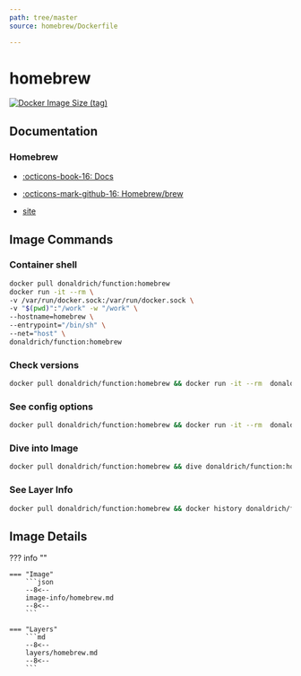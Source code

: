 ```yaml
---
path: tree/master
source: homebrew/Dockerfile

---
```


# homebrew

[![Docker Image Size (tag)](https://img.shields.io/docker/image-size/donaldrich/function/homebrew?color=blue&label=donaldrich/function:homebrew&logo=docker&style=flat-square)](https://hub.docker.com/r/donaldrich/function/homebrew)

## Documentation

### Homebrew

- [:octicons-book-16: Docs](https://docs.brew.sh)

- [:octicons-mark-github-16: Homebrew/brew](https://github.com/Homebrew/brew)

- [site](https://brew.sh)

## Image Commands

### Container shell

```sh
docker pull donaldrich/function:homebrew
docker run -it --rm \
-v /var/run/docker.sock:/var/run/docker.sock \
-v "$(pwd)":"/work" -w "/work" \
--hostname=homebrew \
--entrypoint="/bin/sh" \
--net="host" \
donaldrich/function:homebrew
```

### Check versions

```sh
docker pull donaldrich/function:homebrew && docker run -it --rm  donaldrich/function:homebrew validate
```

### See config options

```sh
docker pull donaldrich/function:homebrew && docker run -it --rm  donaldrich/function:homebrew help
```

### Dive into Image

```sh
docker pull donaldrich/function:homebrew && dive donaldrich/function:homebrew
```

### See Layer Info

```sh
docker pull donaldrich/function:homebrew && docker history donaldrich/function:homebrew
```

## Image Details

??? info ""

    === "Image"
        ```json
        --8<--
        image-info/homebrew.md
        --8<--
        ```

    === "Layers"
        ```md
        --8<--
        layers/homebrew.md
        --8<--
        ```
